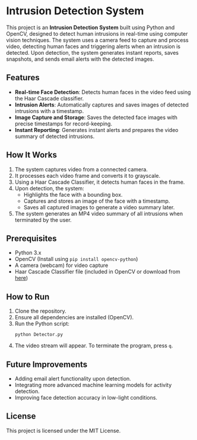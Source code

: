 <h1>Intrusion Detection System</h1>

<p>This project is an <strong>Intrusion Detection System</strong> built using Python and OpenCV, designed to detect human intrusions in real-time using computer vision techniques. The system uses a camera feed to capture and process video, detecting human faces and triggering alerts when an intrusion is detected. Upon detection, the system generates instant reports, saves snapshots, and sends email alerts with the detected images.</p>

<h2>Features</h2>
<ul>
  <li><strong>Real-time Face Detection</strong>: Detects human faces in the video feed using the Haar Cascade classifier.</li>
  <li><strong>Intrusion Alerts</strong>: Automatically captures and saves images of detected intrusions with a timestamp.</li>
  <li><strong>Image Capture and Storage</strong>: Saves the detected face images with precise timestamps for record-keeping.</li>
  <li><strong>Instant Reporting</strong>: Generates instant alerts and prepares the video summary of detected intrusions.</li>
</ul>

<h2>How It Works</h2>
<ol>
  <li>The system captures video from a connected camera.</li>
  <li>It processes each video frame and converts it to grayscale.</li>
  <li>Using a Haar Cascade Classifier, it detects human faces in the frame.</li>
  <li>Upon detection, the system:
    <ul>
      <li>Highlights the face with a bounding box.</li>
      <li>Captures and stores an image of the face with a timestamp.</li>
      <li>Saves all captured images to generate a video summary later.</li>
    </ul>
  </li>
  <li>The system generates an MP4 video summary of all intrusions when terminated by the user.</li>
</ol>

<h2>Prerequisites</h2>
<ul>
  <li>Python 3.x</li>
  <li>OpenCV (Install using <code>pip install opencv-python</code>)</li>
  <li>A camera (webcam) for video capture</li>
  <li>Haar Cascade Classifier file (included in OpenCV or download from <a href="https://github.com/opencv/opencv/blob/master/data/haarcascades/haarcascade_frontalface_default.xml">here</a>)</li>
</ul>

<h2>How to Run</h2>
<ol>
  <li>Clone the repository.</li>
  <li>Ensure all dependencies are installed (OpenCV).</li>
  <li>Run the Python script:
    <pre><code>python Detector.py</code></pre>
  </li>
  <li>The video stream will appear. To terminate the program, press <code>q</code>.</li>
</ol>

<h2>Future Improvements</h2>
<ul>
  <li>Adding email alert functionality upon detection.</li>
  <li>Integrating more advanced machine learning models for activity detection.</li>
  <li>Improving face detection accuracy in low-light conditions.</li>
</ul>

<h2>License</h2>
<p>This project is licensed under the MIT License.</p>
